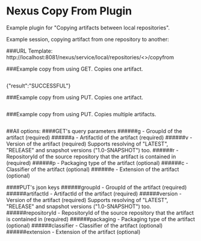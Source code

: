 <!--

    Copyright (c) 2007-2014 Sonatype, Inc. All rights reserved.

    This program is licensed to you under the Apache License Version 2.0,
    and you may not use this file except in compliance with the Apache License Version 2.0.
    You may obtain a copy of the Apache License Version 2.0 at http://www.apache.org/licenses/LICENSE-2.0.

    Unless required by applicable law or agreed to in writing,
    software distributed under the Apache License Version 2.0 is distributed on an
    "AS IS" BASIS, WITHOUT WARRANTIES OR CONDITIONS OF ANY KIND, either express or implied.
    See the Apache License Version 2.0 for the specific language governing permissions and limitations there under.

-->
# Nexus Copy From Plugin

Example plugin for "Copying artifacts between local repositories".

Example session, copying artifact from one repository to another:

###URL Template: 
http://localhost:8081/nexus/service/local/repositories/<<targetRepository>>/copyfrom

###Example copy from using GET. Copies one artifact.
```curl -H "Accept:application/json" http://localhost:8081/nexus/service/local/repositories/staging-one/copyfrom?g=com.ibm.informix&a=ifxjdbc&version=4.10.7-SNAPSHOT&r=snapshots
```
{"result":"SUCCESSFUL"}

###Example copy from using PUT.  Copies one artifact.
```curl -H "Accept:application/json" -H "Content-Type:application/json" -X PUT --data-binary '{"groupId":"com.ibm.informix","artifactId":"ifxjdbc","version":"4.10.7-SNAPSHOT","repositoryId":"snapshots"}' http://localhost:8081/nexus/service/local/repositories/staging-one/copyfrom
```
###Example copy from using PUT.  Copies multiple artifacts.
```curl -H "Accept:application/json" -H "Content-Type:application/json" -X PUT --data-binary '[{"groupId":"com.ibm.informix","artifactId":"ifxjdbc","version":"4.10.7-SNAPSHOT","repositoryId":"snapshots"},{"groupId":"com.ibm.informix","artifactId":"ifxjdbcx","version":"4.10.7-SNAPSHOT","repositoryId":"snapshots"}]' http://localhost:8081/nexus/service/local/repositories/staging-one/copyfrom
```

##All options:
####GET's query parameters
######g - GroupId of the artifact (required) 
######a - ArtifactId of the artifact (required) 
######v - Version of the artifact (required) Supports resolving of "LATEST", "RELEASE" and snapshot versions ("1.0-SNAPSHOT") too. 
######r - RepositoryId of the source repository that the artifact is contained in (required) 
######p - Packaging type of the artifact (optional) 
######c - Classifier of the artifact (optional) 
######e - Extension of the artifact (optional) 

####PUT's json keys
######groupId - GroupId of the artifact (required) 
######artifactId - ArtifactId of the artifact (required) 
######version - Version of the artifact (required) Supports resolving of "LATEST", "RELEASE" and snapshot versions ("1.0-SNAPSHOT") too. 
######repositoryId - RepositoryId of the source repository that the artifact is contained in (required) 
######packaging - Packaging type of the artifact (optional) 
######classifier - Classifier of the artifact (optional) 
######extension - Extension of the artifact (optional) 
